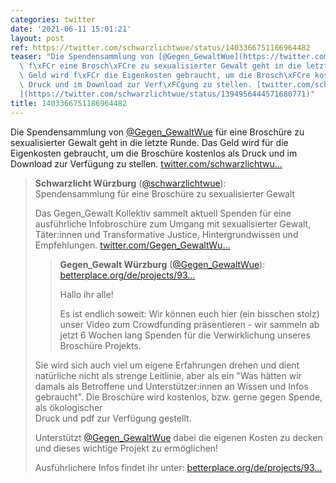 ```yaml
---
categories: twitter
date: '2021-06-11 15:01:21'
layout: post
ref: https://twitter.com/schwarzlichtwue/status/1403366751186964482
teaser: "Die Spendensammlung von [@Gegen_GewaltWue](https://twitter.com/Gegen_GewaltWue)\
  \ f\xFCr eine Brosch\xFCre zu sexualisierter Gewalt geht in die letzte Runde. Das\
  \ Geld wird f\xFCr die Eigenkosten gebraucht, um die Brosch\xFCre kostenlos als\
  \ Druck und im Download zur Verf\xFCgung zu stellen. [twitter.com/schwarzlichtwu\u2026\
  ](https://twitter.com/schwarzlichtwue/status/1394956444571680771)"
title: 1403366751186964482
---
```

Die Spendensammlung von [@Gegen_GewaltWue](https://twitter.com/Gegen_GewaltWue) für eine Broschüre zu sexualisierter Gewalt geht in die letzte Runde. Das Geld wird für die Eigenkosten gebraucht, um die Broschüre kostenlos als Druck und im Download zur Verfügung zu stellen. [twitter.com/schwarzlichtwu…](https://twitter.com/schwarzlichtwue/status/1394956444571680771)
> <b>Schwarzlicht Würzburg</b> ([@schwarzlichtwue](https://twitter.com/schwarzlichtwue)):  
>Spendensammlung für eine Broschüre zu sexualisierter Gewalt  
>  
>  
>  
>Das Gegen_Gewalt Kollektiv sammelt aktuell Spenden für eine ausführliche Infobroschüre zum Umgang mit sexualisierter Gewalt, Täter:innen und Transformative Justice, Hintergrundwissen und Empfehlungen. [twitter.com/Gegen_GewaltWu…](https://twitter.com/Gegen_GewaltWue/status/1390354943513616392)  
>> <b>Gegen_Gewalt Würzburg</b> ([@Gegen_GewaltWue](https://twitter.com/Gegen_GewaltWue)):    
>>[betterplace.org/de/projects/93…](https://www.betterplace.org/de/projects/93639?utm_campaign=user_share&utm_medium=ppp_stats&utm_source=Link)    
>>    
>>    
>>    
>>Hallo ihr alle!    
>>    
>>Es ist endlich soweit: Wir können euch hier (ein bisschen stolz) unser Video zum Crowdfunding präsentieren - wir sammeln ab jetzt 6 Wochen lang Spenden für die Verwirklichung unseres Broschüre Projekts.    
>  
>  
>Sie wird sich auch viel um eigene Erfahrungen drehen und dient natürliche nicht als strenge Leitlinie, aber als ein "Was hätten wir damals als Betroffene und Unterstützer:innen an Wissen und Infos gebraucht". Die Broschüre wird kostenlos, bzw. gerne gegen Spende, als ökologischer  
>Druck und pdf zur Verfügung gestellt.  
>  
>Unterstützt [@Gegen_GewaltWue](https://twitter.com/Gegen_GewaltWue) dabei die eigenen Kosten zu decken und dieses wichtige Projekt zu ermöglichen!   
>  
>Ausführlichere Infos findet ihr unter: [betterplace.org/de/projects/93…](https://www.betterplace.org/de/projects/93639?utm_campaign=user_share&utm_medium=ppp_stats&utm_source=Link)  

